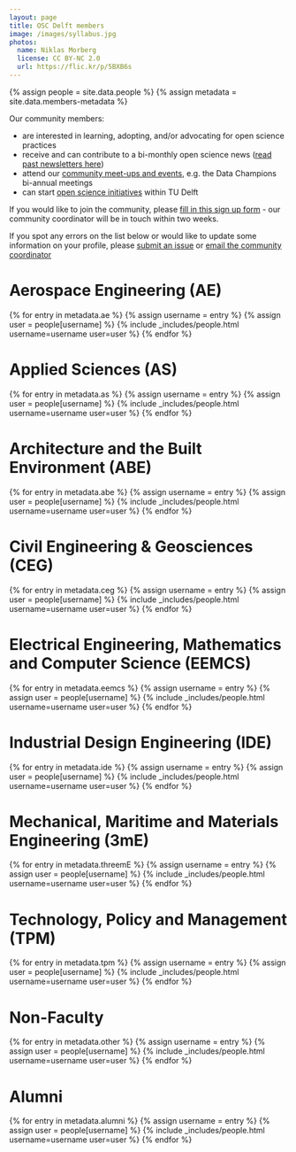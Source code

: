 ```yaml
---
layout: page
title: OSC Delft members
image: /images/syllabus.jpg
photos:
  name: Niklas Morberg
  license: CC BY-NC 2.0
  url: https://flic.kr/p/5BXB6s
---
```


{% assign people = site.data.people %}
{% assign metadata = site.data.members-metadata %}

Our community members:
- are interested in learning, adopting, and/or advocating for open science practices
- receive and can contribute to a bi-monthly open science news ([read past newsletters here](https://github.com/osc-delft/newsletters))
- attend our [community meet-ups and events](https://osc-delft.github.io/events), e.g. the Data Champions bi-annual meetings
- can start [open science initiatives](https://osc-delft.github.io/initiatives) within TU Delft

If you would like to join the community, please [fill in this sign up form](https://osc-delft.github.io/join) - our community coordinator will be in touch within two weeks.

If you spot any errors on the list below or would like to update some information on your profile, please [submit an issue](https://github.com/osc-delft/osc-delft.github.io/issues/new/choose) or [email the community coordinator](mailto:t.y.yankelevich@tudelft.nl)

# Aerospace Engineering (AE)

<!-- Any modification of the content should be done in the _data/ols-2-projects.yaml file -->

<div id = "AE" class="people">
{% for entry in metadata.ae %}
    {% assign username = entry %}
    {% assign user = people[username] %}
    {% include _includes/people.html username=username user=user %}
{% endfor %}
</div>

# Applied Sciences (AS)
<div id="AS" class="people">
{% for entry in metadata.as %}
    {% assign username = entry %}
    {% assign user = people[username] %}
    {% include _includes/people.html username=username user=user %}
{% endfor %}
</div>

# Architecture and the Built Environment (ABE)
<div id="ABE" class="people">
{% for entry in metadata.abe %}
    {% assign username = entry %}
    {% assign user = people[username] %}
    {% include _includes/people.html username=username user=user %}
{% endfor %}
</div>

# Civil Engineering & Geosciences (CEG)
<div id="CEG" class="people">
{% for entry in metadata.ceg %}
    {% assign username = entry %}
    {% assign user = people[username] %}
    {% include _includes/people.html username=username user=user %}
{% endfor %}
</div>

# Electrical Engineering, Mathematics and Computer Science (EEMCS)
<div id="EEMCS" class="people">
{% for entry in metadata.eemcs %}
    {% assign username = entry %}
    {% assign user = people[username] %}
    {% include _includes/people.html username=username user=user %}
{% endfor %}
</div>

# Industrial Design Engineering (IDE)
<div id="IDE" class="people">
{% for entry in metadata.ide %}
    {% assign username = entry %}
    {% assign user = people[username] %}
    {% include _includes/people.html username=username user=user %}
{% endfor %}
</div>

# Mechanical, Maritime and Materials Engineering (3mE)
<div id="threemE" class="people">
{% for entry in metadata.threemE %}
    {% assign username = entry %}
    {% assign user = people[username] %}
    {% include _includes/people.html username=username user=user %}
{% endfor %}
</div>

# Technology, Policy and Management (TPM)
<div id="TPM" class="people">
{% for entry in metadata.tpm %}
    {% assign username = entry %}
    {% assign user = people[username] %}
    {% include _includes/people.html username=username user=user %}
{% endfor %}
</div>

# Non-Faculty
<div id="NF" class="people">
{% for entry in metadata.other %}
    {% assign username = entry %}
    {% assign user = people[username] %}
    {% include _includes/people.html username=username user=user %}
{% endfor %}
</div>

# Alumni
<div id="Alumni" class="people">
{% for entry in metadata.alumni %}
    {% assign username = entry %}
    {% assign user = people[username] %}
    {% include _includes/people.html username=username user=user %}
{% endfor %}
</div>
